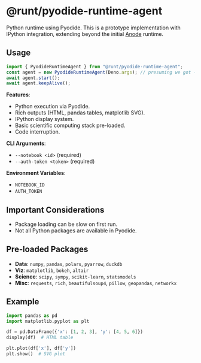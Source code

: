 # @runt/pyodide-runtime-agent

Python runtime using Pyodide. This is a prototype implementation with IPython integration, extending beyond the initial [Anode](https://github.com/rgbkrk/anode) runtime.

## Usage

```typescript
import { PyodideRuntimeAgent } from "@runt/pyodide-runtime-agent";
const agent = new PyodideRuntimeAgent(Deno.args); // presuming we got --notebook=NOTEBOOK_ID, etc.
await agent.start();
await agent.keepAlive();
```

**Features**:

- Python execution via Pyodide.
- Rich outputs (HTML, pandas tables, matplotlib SVG).
- IPython display system.
- Basic scientific computing stack pre-loaded.
- Code interruption.

**CLI Arguments**:

- `--notebook <id>` (required)
- `--auth-token <token>` (required)

**Environment Variables**:

- `NOTEBOOK_ID`
- `AUTH_TOKEN`

## Important Considerations

- Package loading can be slow on first run.
- Not all Python packages are available in Pyodide.

## Pre-loaded Packages

- **Data**: `numpy`, `pandas`, `polars`, `pyarrow`, `duckdb`
- **Viz**: `matplotlib`, `bokeh`, `altair`
- **Science**: `scipy`, `sympy`, `scikit-learn`, `statsmodels`
- **Misc**: `requests`, `rich`, `beautifulsoup4`, `pillow`, `geopandas`, `networkx`

## Example

```python
import pandas as pd
import matplotlib.pyplot as plt

df = pd.DataFrame({'x': [1, 2, 3], 'y': [4, 5, 6]})
display(df)  # HTML table

plt.plot(df['x'], df['y'])
plt.show()  # SVG plot
```
